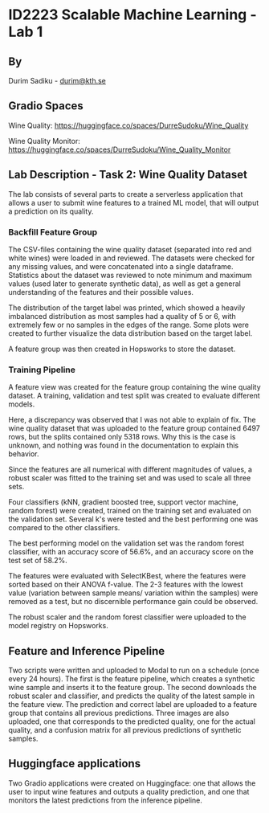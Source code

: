 # ID2223 Scalable Machine Learning - Lab 1

## By

Durim Sadiku - <durim@kth.se>

## Gradio Spaces

Wine Quality: <https://huggingface.co/spaces/DurreSudoku/Wine_Quality>

Wine Quality Monitor: <https://huggingface.co/spaces/DurreSudoku/Wine_Quality_Monitor>

## Lab Description - Task 2: Wine Quality Dataset

The lab consists of several parts to create a serverless application that allows a user to submit wine features to a trained ML model, that will output a prediction on its quality.

### Backfill Feature Group

The CSV-files containing the wine quality dataset (separated into red and white wines) were loaded in and reviewed. The datasets were checked for any missing values, and were concatenated into a single dataframe. Statistics about the dataset was reviewed to note minimum and maximum values (used later to generate synthetic data), as well as get a general understanding of the features and their possible values.

The distribution of the target label was printed, which showed a heavily imbalanced distribution as most samples had a quality of 5 or 6, with extremely few or no samples in the edges of the range. Some plots were created to further visualize the data distribution based on the target label.

A feature group was then created in Hopsworks to store the dataset.

### Training Pipeline

A feature view was created for the feature group containing the wine quality dataset. A training, validation and test split was created to evaluate different models.

 Here, a discrepancy was observed that I was not able to explain of fix. The wine quality dataset that was uploaded to the feature group contained 6497 rows, but the splits contained only 5318 rows. Why this is the case is unknown, and nothing was found in the documentation to explain this behavior.

Since the features are all numerical with different magnitudes of values, a robust scaler was fitted to the training set and was used to scale all three sets.

Four classifiers (kNN, gradient boosted tree, support vector machine, random forest) were created, trained on the training set and evaluated on the validation set. Several k's were tested and the best performing one was compared to the other classifiers.

The best performing model on the validation set was the random forest classifier, with an accuracy score of 56.6%, and an accuracy score on the test set of 58.2%.

The features were evaluated with SelectKBest, where the features were sorted based on their ANOVA f-value. The 2-3 features with the lowest value (variation between sample means/ variation within the samples) were removed as a test, but no discernible performance gain could be observed.

The robust scaler and the random forest classifier were uploaded to the model registry on Hopsworks.

## Feature and Inference Pipeline

Two scripts were written and uploaded to Modal to run on a schedule (once every 24 hours). The first is the feature pipeline, which creates a synthetic wine sample and inserts it to the feature group. The second downloads the robust scaler and classifier, and predicts the quality of the latest sample in the feature view. The prediction and correct label are uploaded to a feature group that contains all previous predictions. Three images are also uploaded, one that corresponds to the predicted quality, one for the actual quality, and a confusion matrix for all previous predictions of synthetic samples.

## Huggingface applications

Two Gradio applications were created on Huggingface: one that allows the user to input wine features and outputs a quality prediction, and one that monitors the latest predictions from the inference pipeline.
